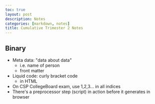 ```yaml
---
toc: true
layout: post
description: Notes
categories: [markdown, notes] 
title: Cumulative Trimester 2 Notes
---
```


## Binary
- Meta data: "data about data"
    - i.e. name of person
    - front matter
- Liquid code: curly bracket code
    - in HTML
- On CSP CollegeBoard exam, use 1,2,3... in all indices
- There's a preprocessor step (script) in action before it generates in browser